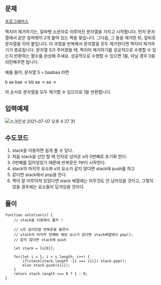 ## 문제

[프로그래머스](https://programmers.co.kr/learn/courses/30/lessons/12973)

짝지어 제거하기는, 알파벳 소문자로 이루어진 문자열을 가지고 시작합니다. 먼저 문자열에서 같은 알파벳이 2개 붙어 있는 짝을 찾습니다. 그다음, 그 둘을 제거한 뒤, 앞뒤로 문자열을 이어 붙입니다. 이 과정을 반복해서 문자열을 모두 제거한다면 짝지어 제거하기가 종료됩니다. 문자열 S가 주어졌을 때, 짝지어 제거하기를 성공적으로 수행할 수 있는지 반환하는 함수를 완성해 주세요. 성공적으로 수행할 수 있으면 1을, 아닐 경우 0을 리턴해주면 됩니다.

예를 들어, 문자열 S = baabaa 라면

b aa baa → bb aa → aa →

의 순서로 문자열을 모두 제거할 수 있으므로 1을 반환합니다.

## 입력예제

![스크린샷 2021-07-07 오후 4 27 31](https://user-images.githubusercontent.com/72539723/124717583-3b41c880-df40-11eb-9484-0ff9246ed848.png)

## 수도코드

1. stack을 이용하면 쉽게 풀 수 있다.
2. 처음 stack을 선언 할 때 인자로 넘어온 s의 0번째로 초기화 한다.
3. 0번째를 집어넣었기 때문에 반복문은 1부터 시작한다.
4. stack의 마지막 요소와 s의 요소가 같지 않다면 stack에 push를 하고
5. 같다면 stack에서 pop을 한다.
6. 짝이 잘 이루어져 있었다면 stack 배열에는 아무것도 안 남아있을 것이고, 그렇지 않을 경우에는 요소들이 담겨있을 것이다.

## 풀이

```
function solution(s) {
    // stack을 이용해서 풀자 !

    // s의 길이만큼 반복문을 돌면서
    // stack의 마지막 번째와 해당 요소가 같다면 stack배열에서 pop();
    // 같지 않다면 stack에 push

    let stack = [s[0]];

    for(let i = 1; i < s.length; i++) {
        if(stack[stack.length -1] === s[i]) stack.pop();
        else stack.push(s[i]);
    }
    return stack.length === 0 ? 1 : 0;
}
```
